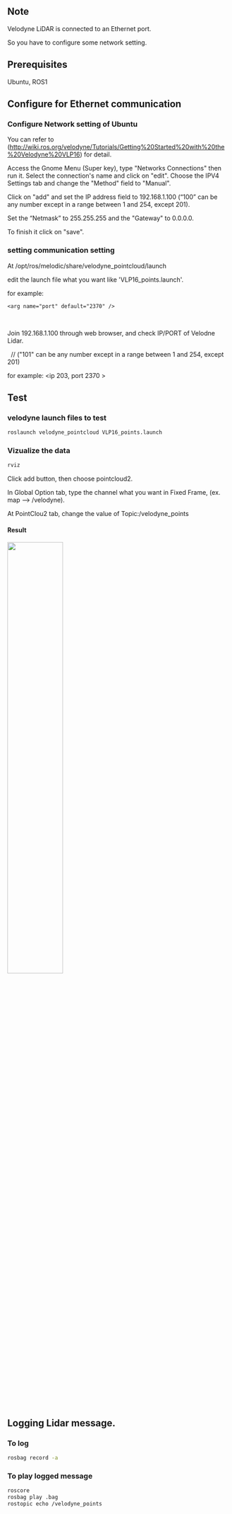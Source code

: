 ## Note
Velodyne LiDAR is connected to an Ethernet port.

So you have to configure some network setting.

## Prerequisites
Ubuntu, ROS1

## Configure for Ethernet communication

### Configure Network setting of Ubuntu
You can refer to (http://wiki.ros.org/velodyne/Tutorials/Getting%20Started%20with%20the%20Velodyne%20VLP16) for detail.

Access the Gnome Menu (Super key), type "Networks Connections" then run it. Select the connection's name and click on "edit". Choose the IPV4 Settings tab and change the "Method" field to "Manual".

Click on "add" and set the IP address field to 192.168.1.100 (“100” can be any number except in a range between 1 and 254, except 201).

Set the “Netmask” to 255.255.255 and the "Gateway" to 0.0.0.0.

To finish it click on "save".

### setting communication setting
At /opt/ros/melodic/share/velodyne_pointcloud/launch

edit the launch file what you want like 'VLP16_points.launch'.

for example:

<code>\<arg name="port" default="2370" /\></code>

<br>

Join 192.168.1.100 through web browser, and check IP/PORT of Velodne Lidar. 

&nbsp; // ("101" can be any number except in a range between 1 and 254, except 201)

for example: \<ip 203, port 2370 \>

## Test 
### velodyne launch files to test
```bash
roslaunch velodyne_pointcloud VLP16_points.launch
```

### Vizualize the data
```bash
rviz
```
Click add button, then choose pointcloud2.

In Global Option tab, type the channel what you want in Fixed Frame, (ex. map --> /velodyne).

At PointClou2 tab, change the value of Topic:/velodyne_points

#### Result
<img src="https://user-images.githubusercontent.com/72431755/95299366-8e56f400-08b8-11eb-8edd-5c5225037dbd.png" width="50%" height="50%"></img>


## Logging Lidar message.
### To log
```bash
rosbag record -a
```
### To play logged message
```bash
roscore
rosbag play .bag
rostopic echo /velodyne_points
```
